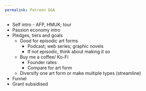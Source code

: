 ```yaml
---
permalink: Patreon Q&A
---
```

- Self intro - AFP, HMUK; tour
- Passion economy intro 
- Pledges, tiers and goals  
	- Good for episodic art forms 
		- Podcast; web series; graphic novels
		- If not episodic, think about making it so
	- Buy me a coffee/ Ko-Fi
		- Founder rates 
		- Compare for art form
	- Diversify one art form or make multiple types (streamline)
- Funnel 
- Grant subsidised